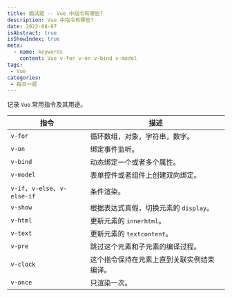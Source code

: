 ```yaml
---
title: 面试题 -- Vue 中指令有哪些?
description: Vue 中指令有哪些?
date: 2022-08-07
isAbstract: true
isShowIndex: true
meta:
  - name: keywords
    content: Vue v-for v-on v-bind v-model
tags:
 - Vue 
categories:
 - 每日一题
---
```



记录 `Vue` 常用指令及其用途。

<!-- more -->

|指令|描述|
|-|-|
| `v-for` | 循环数组，对象，字符串，数字。 |
| `v-on` | 绑定事件监听。 |
| `v-bind` | 动态绑定一个或者多个属性。 |
| `v-model` | 表单控件或者组件上创建双向绑定。 |
| `v-if`、`v-else`、`v-else-if` | 条件渲染。 |
| `v-show` | 根据表达式真假，切换元素的 `display`。 |
| `v-html` | 更新元素的 `innerhtml`。 |
| `v-text` | 更新元素的 `textcontent`。 |
| `v-pre` | 跳过这个元素和子元素的编译过程。 |
| `v-clock` | 这个指令保持在元素上直到关联实例结束编译。 |
| `v-once` | 只渲染一次。 |